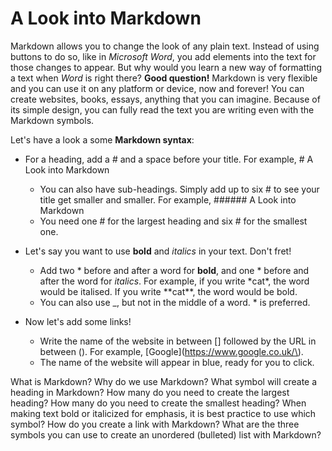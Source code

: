 # A Look into Markdown

Markdown allows you to change the look of any plain text. Instead of using buttons to do so, like in *Microsoft Word*, you add elements into the text for those changes to appear.
But why would you learn a new way of formatting a text when *Word* is right there? 
**Good question!** Markdown is very flexible and you can use it on any platform or device, now and forever! 
You can create websites, books, essays, anything that you can imagine. Because of its simple design, you can fully read the text you are writing even with the Markdown symbols.

Let's have a look a some **Markdown syntax**:
- For a heading, add a \# and a space before your title. For example, \# A Look into Markdown 
  - You can also have sub-headings. Simply add up to six \# to see your title get smaller and smaller. For example, \#\#\#\#\#\# A Look into Markdown
  - You need one \# for the largest heading and six \# for the smallest one.

- Let's say you want to use **bold** and *italics* in your text. Don't fret!
  - Add two \* before and after a word for **bold**, and one \* before and after the word for *italics*. For example, if you write \*cat\*, the word would be italised. If you write \*\*cat\*\*, the word would be bold.
  - You can also use \_, but not in the middle of a word. \* is preferred.

- Now let's add some links!
  - Write the name of the website in between [] followed by the URL in between (). For example, \[Google\]\(https://www.google.co.uk/\).
  - The name of the website will appear in blue, ready for you to click. 









What is Markdown?
Why do we use Markdown?
What symbol will create a heading in Markdown?
How many do you need to create the largest heading?
How many do you need to create the smallest heading?
When making text bold or italicized for emphasis, it is best practice to use which symbol?
How do you create a link with Markdown?
What are the three symbols you can use to create an unordered (bulleted) list with Markdown?
